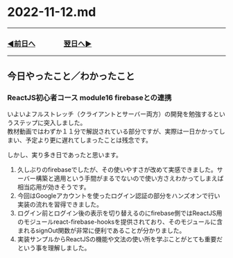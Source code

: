 # 2022-11-12.md

---
### [◀️前日へ](https://github.com/yuasys/chatty-journal/blob/main/2022/11/2022-11-11.md)&emsp;&emsp;&emsp;&emsp;[翌日へ▶️](https://github.com/yuasys/chatty-journal/blob/main/2022/11/2022-11-13.md)
---

## 今日やったこと／わかったこと

### ReactJS初心者コース module16 firebaseとの連携

いよいよフルストレッチ（クライアントとサーバー両方）の開発を勉強するというステップに突入しました。  
教材動画ではわずか１１分で解説されている部分ですが、実際は一日かかってしまい、予定より更に遅れてしまったことは残念です。  

しかし、実り多き日であったと思います。

1. 久しぶりのfirebaseでしたが、その使いやすさが改めて実感できました。サーバー構築と適用という手間がまるでないので使い方さえわかってしまえば相当応用が効きそうです。
2. 今回はGoogleアカウントを使ったログイン認証の部分をハンズオンで行い実装の流れを習得できました。
3. ログイン前とログイン後の表示を切り替えるのにfirebase側ではReactJS用のモジュールreact-firebase-hooksを提供されており、そのモジュールに含まれるsignOut関数が非常に便利であることが分かりました。
4. 実装サンプルからReactJSの機能や文法の使い所を学ぶことがとても重要だという事を理解しました。
